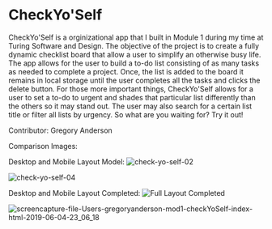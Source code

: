 # CheckYo'Self

CheckYo'Self is a orginizational app that I built in Module 1 during my time at Turing Software and Design. The objective of the project is to create a fully dynamic checklist board that allow a user to simplify an otherwise busy life. The app allows for the user to build a to-do list consisting of as many tasks as needed to complete a project. Once, the list is added to the board it remains in local storage until the user completes all the tasks and clicks the delete button. For those more important things, CheckYo'Self allows for a user to set a to-do to urgent and shades that particular list differently than the others so it may stand out. The user may also search for a certain list title or filter all lists by urgency. So what are you waiting for? Try it out!

Contributor: Gregory Anderson 




Comparison Images:

Desktop and Mobile Layout Model:
![check-yo-self-02](https://user-images.githubusercontent.com/30326085/58932248-405c3a00-8720-11e9-9f85-3e2084cd2bbc.jpg)


![check-yo-self-04](https://user-images.githubusercontent.com/30326085/58932302-75688c80-8720-11e9-815c-9ef99f66beb3.jpg)

Desktop and Mobile Layout Completed:
![Full Layout Completed](https://user-images.githubusercontent.com/30326085/58932331-8ca77a00-8720-11e9-949e-dcb777c1632e.png)


![screencapture-file-Users-gregoryanderson-mod1-checkYoSelf-index-html-2019-06-04-23_06_18](https://user-images.githubusercontent.com/30326085/58932360-ab0d7580-8720-11e9-9181-38101b5b660d.png)
